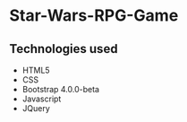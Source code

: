 # Star-Wars-RPG-Game

## Technologies used

* HTML5
* CSS
* Bootstrap 4.0.0-beta
* Javascript
* JQuery